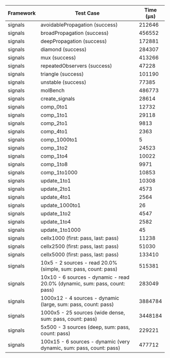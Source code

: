 | Framework | Test Case | Time (μs) |
| --- | --- | --- |
| signals | avoidablePropagation (success) | 212646 |
| signals | broadPropagation (success) | 456552 |
| signals | deepPropagation (success) | 172881 |
| signals | diamond (success) | 284307 |
| signals | mux (success) | 413266 |
| signals | repeatedObservers (success) | 47228 |
| signals | triangle (success) | 101190 |
| signals | unstable (success) | 77385 |
| signals | molBench | 486773 |
| signals | create_signals | 28614 |
| signals | comp_0to1 | 12732 |
| signals | comp_1to1 | 29118 |
| signals | comp_2to1 | 9813 |
| signals | comp_4to1 | 2363 |
| signals | comp_1000to1 | 5 |
| signals | comp_1to2 | 24523 |
| signals | comp_1to4 | 10022 |
| signals | comp_1to8 | 9971 |
| signals | comp_1to1000 | 10853 |
| signals | update_1to1 | 10308 |
| signals | update_2to1 | 4573 |
| signals | update_4to1 | 2564 |
| signals | update_1000to1 | 26 |
| signals | update_1to2 | 4547 |
| signals | update_1to4 | 2582 |
| signals | update_1to1000 | 45 |
| signals | cellx1000 (first: pass, last: pass) | 11238 |
| signals | cellx2500 (first: pass, last: pass) | 51030 |
| signals | cellx5000 (first: pass, last: pass) | 133410 |
| signals | 10x5 - 2 sources - read 20.0% (simple, sum: pass, count: pass) | 515381 |
| signals | 10x10 - 6 sources - dynamic - read 20.0% (dynamic, sum: pass, count: pass) | 283049 |
| signals | 1000x12 - 4 sources - dynamic (large, sum: pass, count: pass) | 3884784 |
| signals | 1000x5 - 25 sources (wide dense, sum: pass, count: pass) | 3448184 |
| signals | 5x500 - 3 sources (deep, sum: pass, count: pass) | 229221 |
| signals | 100x15 - 6 sources - dynamic (very dynamic, sum: pass, count: pass) | 477712 |
